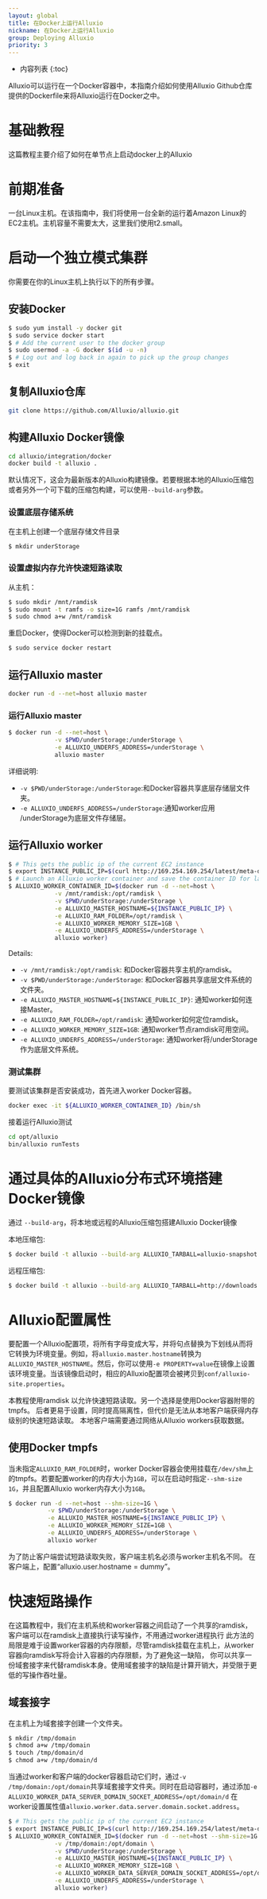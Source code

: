 ```yaml
---
layout: global
title: 在Docker上运行Alluxio
nickname: 在Docker上运行Alluxio
group: Deploying Alluxio
priority: 3
---
```


* 内容列表
{:toc}

Alluxio可以运行在一个Docker容器中，本指南介绍如何使用Alluxio Github仓库提供的Dockerfile来将Alluxio运行在Docker之中。

# 基础教程

这篇教程主要介绍了如何在单节点上启动docker上的Alluxio

# 前期准备

一台Linux主机。在该指南中，我们将使用一台全新的运行着Amazon Linux的EC2主机。主机容量不需要太大，这里我们使用t2.small。

# 启动一个独立模式集群

你需要在你的Linux主机上执行以下的所有步骤。

## 安装Docker

```bash
$ sudo yum install -y docker git
$ sudo service docker start
$ # Add the current user to the docker group
$ sudo usermod -a -G docker $(id -u -n)
$ # Log out and log back in again to pick up the group changes
$ exit
```

## 复制Alluxio仓库

```bash
git clone https://github.com/Alluxio/alluxio.git
```

## 构建Alluxio Docker镜像

```bash
cd alluxio/integration/docker
docker build -t alluxio .
```

默认情况下，这会为最新版本的Alluxio构建镜像。若要根据本地的Alluxio压缩包或者另外一个可下载的压缩包构建，可以使用`--build-arg`参数。

### 设置底层存储系统

在主机上创建一个底层存储文件目录
```bash
$ mkdir underStorage
```

### 设置虚拟内存允许快速短路读取

从主机：

```bash
$ sudo mkdir /mnt/ramdisk
$ sudo mount -t ramfs -o size=1G ramfs /mnt/ramdisk
$ sudo chmod a+w /mnt/ramdisk
```

重启Docker，使得Docker可以检测到新的挂载点。

```bash
$ sudo service docker restart
```

## 运行Alluxio master

```bash
docker run -d --net=host alluxio master
```

### 运行Alluxio master

```bash
$ docker run -d --net=host \
             -v $PWD/underStorage:/underStorage \
             -e ALLUXIO_UNDERFS_ADDRESS=/underStorage \
             alluxio master
```
详细说明:
- `-v $PWD/underStorage:/underStorage`:和Docker容器共享底层存储层文件夹。
- `-e ALLUXIO_UNDERFS_ADDRESS=/underStorage`:通知worker应用 /underStorage为底层文件存储层。


## 运行Alluxio worker

```bash
$ # This gets the public ip of the current EC2 instance
$ export INSTANCE_PUBLIC_IP=$(curl http://169.254.169.254/latest/meta-data/public-ipv4)
$ # Launch an Alluxio worker container and save the container ID for later
$ ALLUXIO_WORKER_CONTAINER_ID=$(docker run -d --net=host \
             -v /mnt/ramdisk:/opt/ramdisk \
             -v $PWD/underStorage:/underStorage \
             -e ALLUXIO_MASTER_HOSTNAME=${INSTANCE_PUBLIC_IP} \
             -e ALLUXIO_RAM_FOLDER=/opt/ramdisk \
             -e ALLUXIO_WORKER_MEMORY_SIZE=1GB \
             -e ALLUXIO_UNDERFS_ADDRESS=/underStorage \
             alluxio worker)
```
Details:
- `-v /mnt/ramdisk:/opt/ramdisk`: 和Docker容器共享主机的ramdisk。
- `-v $PWD/underStorage:/underStorage`: 和Docker容器共享底层文件系统的文件夹。
- `-e ALLUXIO_MASTER_HOSTNAME=${INSTANCE_PUBLIC_IP}`: 通知worker如何连接Master。
- `-e ALLUXIO_RAM_FOLDER=/opt/ramdisk`: 通知worker如何定位ramdisk。
- `-e ALLUXIO_WORKER_MEMORY_SIZE=1GB`: 通知worker节点ramdisk可用空间。
- `-e ALLUXIO_UNDERFS_ADDRESS=/underStorage`: 通知worker将/underStorage作为底层文件系统。

### 测试集群

要测试该集群是否安装成功，首先进入worker Docker容器。

```bash
docker exec -it ${ALLUXIO_WORKER_CONTAINER_ID} /bin/sh
```

接着运行Alluxio测试

```bash
cd opt/alluxio
bin/alluxio runTests
```
# 通过具体的Alluxio分布式环境搭建Docker镜像

通过 `--build-arg`，将本地或远程的Alluxio压缩包搭建Alluxio Docker镜像

本地压缩包:
```bash
$ docker build -t alluxio --build-arg ALLUXIO_TARBALL=alluxio-snapshot.tar.gz .
```

远程压缩包:
```bash
$ docker build -t alluxio --build-arg ALLUXIO_TARBALL=http://downloads.alluxio.org/downloads/files/{{site.ALLUXIO_RELEASED_VERSION}}/alluxio-{{site.ALLUXIO_RELEASED_VERSION}}-bin.tar.gz .
```

# Alluxio配置属性

要配置一个Alluxio配置项，将所有字母变成大写，并将句点替换为下划线从而将它转换为环境变量。例如，将`alluxio.master.hostname`转换为`ALLUXIO_MASTER_HOSTNAME`。然后，你可以使用`-e PROPERTY=value`在镜像上设置该环境变量。当该镜像启动时，相应的Alluxio配置项会被拷贝到`conf/alluxio-site.properties`。

本教程使用ramdisk 以允许快速短路读取。另一个选择是使用Docker容器附带的tmpfs。 后者更易于设置，同时提高隔离性，但代价是无法从本地客户端获得内存级别的快速短路读取。 本地客户端需要通过网络从Alluxio workers获取数据。

## 使用Docker tmpfs

当未指定`ALLUXIO_RAM_FOLDER`时，worker Docker容器会使用挂载在`/dev/shm`上的tmpfs。若要配置worker的内存大小为`1GB`，可以在启动时指定`--shm-size 1G`，并且配置Alluxio worker内存大小为`1GB`。

```bash
$ docker run -d --net=host --shm-size=1G \
           -v $PWD/underStorage:/underStorage \
           -e ALLUXIO_MASTER_HOSTNAME=${INSTANCE_PUBLIC_IP} \
           -e ALLUXIO_WORKER_MEMORY_SIZE=1GB \
           -e ALLUXIO_UNDERFS_ADDRESS=/underStorage \
           alluxio worker
```


为了防止客户端尝试短路读取失败，客户端主机名必须与worker主机名不同。 在客户端上，配置“alluxio.user.hostname = dummy”。

# 快速短路操作

在这篇教程中，我们在主机系统和worker容器之间启动了一个共享的ramdisk，客户端可以在ramdisk上直接执行读写操作，不用通过worker进程执行
此方法的局限是难于设置worker容器的内存限额，尽管ramdisk挂载在主机上，从worker容器向ramdisk写将会计入容器的内存限额，为了避免这一缺陷，
你可以共享一份域套接字来代替ramdisk本身。使用域套接字的缺陷是计算开销大，并受限于更低的写操作吞吐量。

## 域套接字

在主机上为域套接字创建一个文件夹。
```bash
$ mkdir /tmp/domain
$ chmod a+w /tmp/domain
$ touch /tmp/domain/d
$ chmod a+w /tmp/domain/d
```

当通过worker和客户端的docker容器启动它们时，通过`-v /tmp/domain:/opt/domain`共享域套接字文件夹。同时在启动容器时，通过添加`-e ALLUXIO_WORKER_DATA_SERVER_DOMAIN_SOCKET_ADDRESS=/opt/domain/d`
在worker设置属性值`alluxio.worker.data.server.domain.socket.address`。

```bash
$ # This gets the public ip of the current EC2 instance
$ export INSTANCE_PUBLIC_IP=$(curl http://169.254.169.254/latest/meta-data/public-ipv4)
$ ALLUXIO_WORKER_CONTAINER_ID=$(docker run -d --net=host --shm-size=1G \
             -v /tmp/domain:/opt/domain \
             -v $PWD/underStorage:/underStorage \
             -e ALLUXIO_MASTER_HOSTNAME=${INSTANCE_PUBLIC_IP} \
             -e ALLUXIO_WORKER_MEMORY_SIZE=1GB \
             -e ALLUXIO_WORKER_DATA_SERVER_DOMAIN_SOCKET_ADDRESS=/opt/domain/d \
             -e ALLUXIO_UNDERFS_ADDRESS=/underStorage \
             alluxio worker)
```
